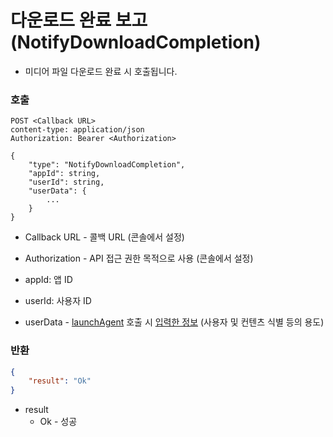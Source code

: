 # 다운로드 완료 보고 (NotifyDownloadCompletion)

* 미디어 파일 다운로드 완료 시 호출됩니다.

### 호출

```http
POST <Callback URL>
content-type: application/json
Authorization: Bearer <Authorization>

{
    "type": "NotifyDownloadCompletion",
    "appId": string,
    "userId": string,
    "userData": {
        ...
    }
}
```

* Callback URL - 콜백 URL (콘솔에서 설정)
* Authorization - API 접근 권한 목적으로 사용 (콘솔에서 설정)

* appId:  앱 ID
* userId: 사용자 ID
* userData - [launchAgent](../agent/home.md#launchagent) 호출 시 [입력한 정보](../agent/home.md#drm) (사용자 및 컨텐츠 식별 등의 용도)

### 반환

```json
{
    "result": "Ok"
}
```

* result
    * Ok - 성공
